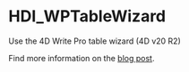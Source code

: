 # HDI_WPTableWizard

Use the 4D Write Pro table wizard (4D v20 R2)

Find more information on the [blog post](https://blog.4d.com/4d-write-pro-a-wizard-to-create-tables-with-data/).
